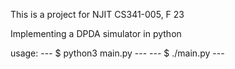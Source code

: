 This is a project for NJIT CS341-005, F 23

Implementing a DPDA simulator in python

usage:
  --- $ python3 main.py ---
  --- $ ./main.py ---
